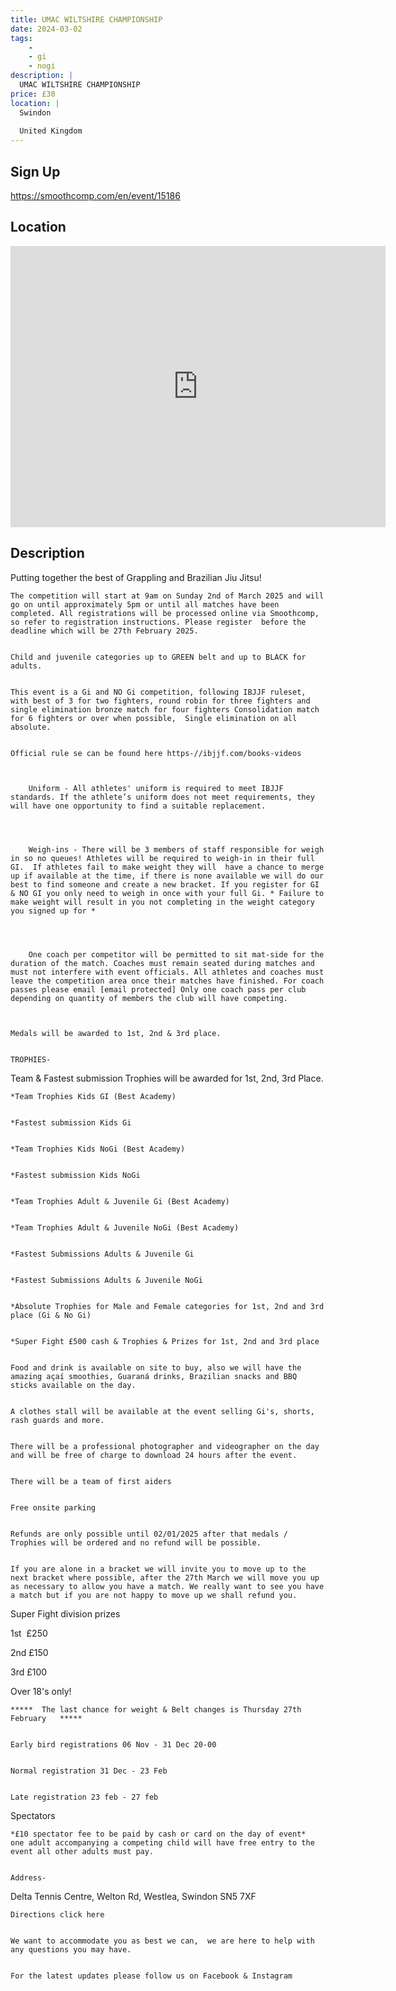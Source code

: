 ```yaml
---
title: UMAC WILTSHIRE CHAMPIONSHIP
date: 2024-03-02
tags:
    - 
    - gi 
    - nogi 
description: |
  UMAC WILTSHIRE CHAMPIONSHIP
price: £30
location: |
  Swindon
                                        
  United Kingdom
---
```

## Sign Up
https://smoothcomp.com/en/event/15186

## Location
<iframe src="https://www.google.com/maps/embed?pb=!1m18!1m12!1m3!1d12345.6789!2d-1.8172009!3d51.5597375!2m3!1f0!2f0!3f0!3m2!1i1024!2i768!4f13.1!3m3!1m2!1s0x0%3A0x0!2z51.5597375!5e0!3m2!1sen!2sus!4v1234567890" width="600" height="450" style="border:0;" allowfullscreen="" loading="lazy"></iframe>

## Description
Putting together the best of Grappling and Brazilian Jiu Jitsu!
  

    The competition will start at 9am on Sunday 2nd of March 2025 and will go on until approximately 5pm or until all matches have been completed. All registrations will be processed online via Smoothcomp, so refer to registration instructions. Please register  before the deadline which will be 27th February 2025. 
  

    Child and juvenile categories up to GREEN belt and up to BLACK for adults. 
  

    This event is a Gi and NO Gi competition, following IBJJF ruleset, with best of 3 for two fighters, round robin for three fighters and single elimination bronze match for four fighters Consolidation match for 6 fighters or over when possible,  Single elimination on all absolute. 
  

    Official rule se can be found here https-//ibjjf.com/books-videos



        Uniform - All athletes' uniform is required to meet IBJJF standards. If the athlete’s uniform does not meet requirements, they will have one opportunity to find a suitable replacement.
      



        Weigh-ins - There will be 3 members of staff responsible for weigh in so no queues! Athletes will be required to weigh-in in their full GI.  If athletes fail to make weight they will  have a chance to merge up if available at the time, if there is none available we will do our best to find someone and create a new bracket. If you register for GI & NO GI you only need to weigh in once with your full Gi. * Failure to make weight will result in you not completing in the weight category you signed up for *
      



        One coach per competitor will be permitted to sit mat-side for the duration of the match. Coaches must remain seated during matches and must not interfere with event officials. All athletes and coaches must leave the competition area once their matches have finished. For coach passes please email [email protected] Only one coach pass per club depending on quantity of members the club will have competing. 
      


    Medals will be awarded to 1st, 2nd & 3rd place.
  

    TROPHIES-
  

Team & Fastest submission Trophies will be awarded for 1st, 2nd, 3rd Place.


    *Team Trophies Kids GI (Best Academy)
  

    *Fastest submission Kids Gi
  

    *Team Trophies Kids NoGi (Best Academy)
  

    *Fastest submission Kids NoGi
  

    *Team Trophies Adult & Juvenile Gi (Best Academy)
  

    *Team Trophies Adult & Juvenile NoGi (Best Academy)
  

    *Fastest Submissions Adults & Juvenile Gi
  

    *Fastest Submissions Adults & Juvenile NoGi
  

    *Absolute Trophies for Male and Female categories for 1st, 2nd and 3rd place (Gi & No Gi)
  

    *Super Fight £500 cash & Trophies & Prizes for 1st, 2nd and 3rd place
  

    Food and drink is available on site to buy, also we will have the amazing açaí smoothies, Guaraná drinks, Brazilian snacks and BBQ sticks available on the day. 
  

    A clothes stall will be available at the event selling Gi's, shorts, rash guards and more.
  

    There will be a professional photographer and videographer on the day and will be free of charge to download 24 hours after the event.
  

    There will be a team of first aiders 
  

    Free onsite parking 
  

    Refunds are only possible until 02/01/2025 after that medals / Trophies will be ordered and no refund will be possible. 
  

    If you are alone in a bracket we will invite you to move up to the next bracket where possible, after the 27th March we will move you up as necessary to allow you have a match. We really want to see you have a match but if you are not happy to move up we shall refund you.
  

Super Fight division prizes 


1st  £250


2nd £150


3rd £100


Over 18's only! 


    *****  The last chance for weight & Belt changes is Thursday 27th February   *****
  

    Early bird registrations 06 Nov - 31 Dec 20-00
  

    Normal registration 31 Dec - 23 Feb
  

    Late registration 23 feb - 27 feb
  

Spectators


    *£10 spectator fee to be paid by cash or card on the day of event*  one adult accompanying a competing child will have free entry to the event all other adults must pay. 
  

    Address- 
  

Delta Tennis Centre, Welton Rd, Westlea, Swindon SN5 7XF


    Directions click here 
  

    We want to accommodate you as best we can,  we are here to help with any questions you may have.  
  

    For the latest updates please follow us on Facebook & Instagram